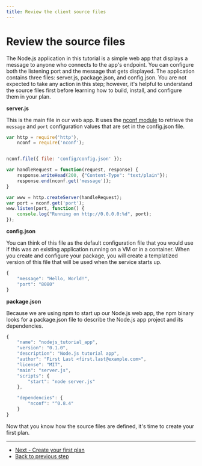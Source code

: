 ```yaml
---
title: Review the client source files
---
```


# Review the source files
The Node.js application in this tutorial is a simple web app that displays a message to anyone who connects to the app's endpoint. You can configure both the listening port and the message that gets displayed. The application contains three files: server.js, package.json, and config.json. You are not expected to take any action in this step; however, it's helpful to understand the source files first before learning how to build, install, and configure them in your plan.

**server.js**

This is the main file in our web app. It uses the [nconf module](https://github.com/indexzero/nconf) to retrieve the `message` and `port` configuration values that are set in the config.json file.

~~~ javascript
var http = require('http'),
    nconf = require('nconf');


nconf.file({ file: 'config/config.json' });

var handleRequest = function(request, response) {
    response.writeHead(200, {"Content-Type": "text/plain"});
    response.end(nconf.get('message'));
}

var www = http.createServer(handleRequest);
var port = nconf.get('port');
www.listen(port, function() {
    console.log("Running on http://0.0.0.0:%d", port);
});
~~~

**config.json**

You can think of this file as the default configuration file that you would use if this was an existing application running on a VM or in a container. When you create and configure your package, you will create a templatized version of this file that will be used when the service starts up.

~~~ javascript
{
    "message": "Hello, World!",
    "port": "8080"
}
~~~

**package.json**

Because we are using npm to start up our Node.js web app, the npm binary looks for a package.json file to describe the Node.js app project and its dependencies.

~~~ javascript
{
    "name": "nodejs_tutorial_app",
    "version": "0.1.0",
    "description": "Node.js tutorial app",
    "author": "First Last <first.last@example.com>",
    "license": "MIT",
    "main": "server.js",
    "scripts": {
        "start": "node server.js"
    },

    "dependencies": {
    	"nconf": "^0.8.4"
    }
}
~~~

Now that you know how the source files are defined, it's time to create your first plan.

<hr>
<ul class="main-content--button-nav">
  <li><a href="/tutorials/getting-started-create-plan" class="button cta">Next - Create your first plan</a></li>
  <li><a href="/tutorials/getting-started-setup-environment/">Back to previous step</a></li>
</ul>
